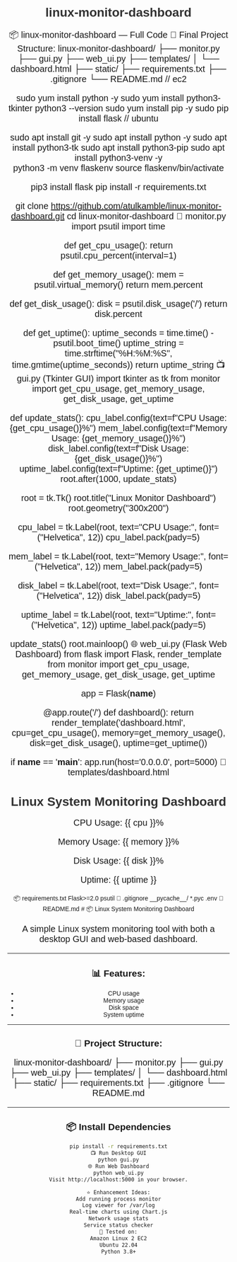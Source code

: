 # linux-monitor-dashboard
📦 linux-monitor-dashboard — Full Code
📁 Final Project Structure:
linux-monitor-dashboard/
├── monitor.py
├── gui.py
├── web_ui.py
├── templates/
│   └── dashboard.html
├── static/
├── requirements.txt
├── .gitignore
└── README.md
// ec2

sudo yum install python -y
sudo yum install python3-tkinter
python3 --version
sudo yum install pip -y
sudo pip install flask 
// ubuntu

sudo apt install git -y
sudo apt install python -y 
sudo apt install python3-tk
sudo apt install python3-pip 
sudo apt install python3-venv -y  
python3 -m venv flaskenv
source flaskenv/bin/activate

pip3 install flask
pip install -r requirements.txt

git clone https://github.com/atulkamble/linux-monitor-dashboard.git
cd linux-monitor-dashboard
📜 monitor.py
import psutil
import time

def get_cpu_usage():
    return psutil.cpu_percent(interval=1)

def get_memory_usage():
    mem = psutil.virtual_memory()
    return mem.percent

def get_disk_usage():
    disk = psutil.disk_usage('/')
    return disk.percent

def get_uptime():
    uptime_seconds = time.time() - psutil.boot_time()
    uptime_string = time.strftime("%H:%M:%S", time.gmtime(uptime_seconds))
    return uptime_string
📺 gui.py (Tkinter GUI)
import tkinter as tk
from monitor import get_cpu_usage, get_memory_usage, get_disk_usage, get_uptime

def update_stats():
    cpu_label.config(text=f"CPU Usage: {get_cpu_usage()}%")
    mem_label.config(text=f"Memory Usage: {get_memory_usage()}%")
    disk_label.config(text=f"Disk Usage: {get_disk_usage()}%")
    uptime_label.config(text=f"Uptime: {get_uptime()}")
    root.after(1000, update_stats)

root = tk.Tk()
root.title("Linux Monitor Dashboard")
root.geometry("300x200")

cpu_label = tk.Label(root, text="CPU Usage:", font=("Helvetica", 12))
cpu_label.pack(pady=5)

mem_label = tk.Label(root, text="Memory Usage:", font=("Helvetica", 12))
mem_label.pack(pady=5)

disk_label = tk.Label(root, text="Disk Usage:", font=("Helvetica", 12))
disk_label.pack(pady=5)

uptime_label = tk.Label(root, text="Uptime:", font=("Helvetica", 12))
uptime_label.pack(pady=5)

update_stats()
root.mainloop()
🌐 web_ui.py (Flask Web Dashboard)
from flask import Flask, render_template
from monitor import get_cpu_usage, get_memory_usage, get_disk_usage, get_uptime

app = Flask(__name__)

@app.route('/')
def dashboard():
    return render_template('dashboard.html',
                           cpu=get_cpu_usage(),
                           memory=get_memory_usage(),
                           disk=get_disk_usage(),
                           uptime=get_uptime())

if __name__ == '__main__':
    app.run(host='0.0.0.0', port=5000)
📄 templates/dashboard.html
<!DOCTYPE html>
<html>
<head>
  <title>Linux Monitor Dashboard</title>
  <style>
    body { font-family: Arial, sans-serif; text-align: center; margin-top: 50px; }
    h1 { color: #333; }
    p { font-size: 20px; }
  </style>
</head>
<body>
  <h1>Linux System Monitoring Dashboard</h1>
  <p>CPU Usage: {{ cpu }}%</p>
  <p>Memory Usage: {{ memory }}%</p>
  <p>Disk Usage: {{ disk }}%</p>
  <p>Uptime: {{ uptime }}</p>
</body>
</html>
📦 requirements.txt
Flask>=2.0
psutil
📄 .gitignore
__pycache__/
*.pyc
.env
📖 README.md
# 📦 Linux System Monitoring Dashboard

A simple Linux system monitoring tool with both a desktop GUI and web-based dashboard.

---

## 📊 Features:
- CPU usage
- Memory usage
- Disk space
- System uptime

---

## 📁 Project Structure:
linux-monitor-dashboard/ ├── monitor.py ├── gui.py ├── web_ui.py ├── templates/ │ └── dashboard.html ├── static/ ├── requirements.txt ├── .gitignore └── README.md


---

## 📦 Install Dependencies

```bash
pip install -r requirements.txt
📺 Run Desktop GUI
python gui.py
🌐 Run Web Dashboard
python web_ui.py
Visit http://localhost:5000 in your browser.

⭐ Enhancement Ideas:
Add running process monitor
Log viewer for /var/log
Real-time charts using Chart.js
Network usage stats
Service status checker
📌 Tested on:
Amazon Linux 2 EC2
Ubuntu 22.04
Python 3.8+
